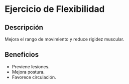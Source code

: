 # Ejercicio de Flexibilidad

## Descripción
Mejora el rango de movimiento y reduce rigidez muscular.

## Beneficios
- Previene lesiones.
- Mejora postura.
- Favorece circulación.
